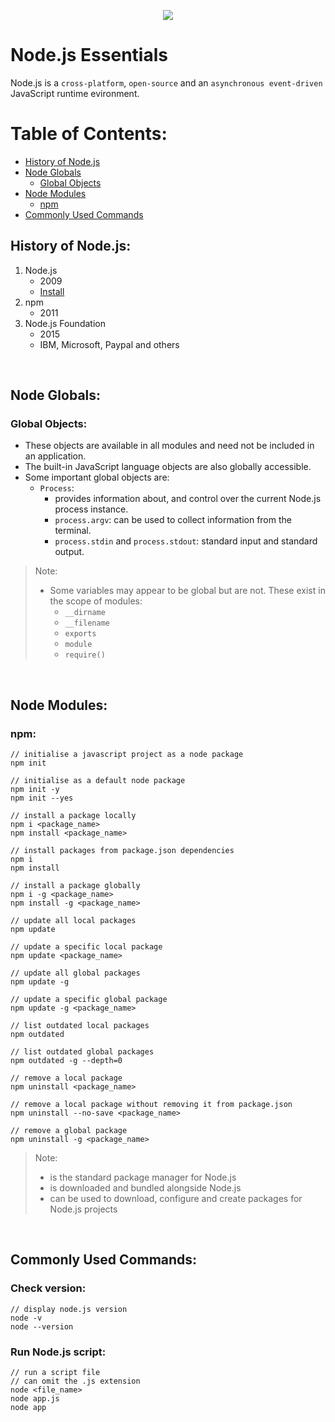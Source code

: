 <p align="center">
    <image src="assets/cover.png">
</p>

# Node.js Essentials

Node.js is a `cross-platform`, `open-source` and an `asynchronous event-driven` JavaScript runtime evironment.

# Table of Contents:

- [History of Node.js](#history-of-nodejs)
- [Node Globals](#node-globals)
    - [Global Objects](#global-objects)
- [Node Modules](#node-modules)
    - [npm](#npm)
- [Commonly Used Commands](#commonly-used-commands)

## History of Node.js:

1. Node.js
    - 2009
    - [Install](https://nodejs.org/en/)
2. npm
    - 2011
3. Node.js Foundation
    - 2015
    - IBM, Microsoft, Paypal and others

<br>

## Node Globals:

### Global Objects:

- These objects are available in all modules and need not be included in an application.
- The built-in JavaScript language objects are also globally accessible.
- Some important global objects are:
    - `Process`:
        - provides information about, and control over the current Node.js process instance.
        - `process.argv`: can be used to collect information from the terminal.
        - `process.stdin` and `process.stdout`: standard input and standard output.


> Note:
> - Some variables may appear to be global but are not. These exist in the scope of modules:
>    - `__dirname`
>    - `__filename`
>    - `exports`
>    - `module`
>    - `require()`

<br>

## Node Modules:

### npm:
    
    // initialise a javascript project as a node package
    npm init

    // initialise as a default node package
    npm init -y
    npm init --yes

    // install a package locally
    npm i <package_name>
    npm install <package_name>

    // install packages from package.json dependencies
    npm i
    npm install

    // install a package globally
    npm i -g <package_name>
    npm install -g <package_name>

    // update all local packages
    npm update

    // update a specific local package
    npm update <package_name>

    // update all global packages
    npm update -g

    // update a specific global package
    npm update -g <package_name>

    // list outdated local packages
    npm outdated

    // list outdated global packages
    npm outdated -g --depth=0

    // remove a local package
    npm uninstall <package_name>

    // remove a local package without removing it from package.json
    npm uninstall --no-save <package_name>

    // remove a global package
    npm uninstall -g <package_name>

> Note:
> - is the standard package manager for Node.js
> - is downloaded and bundled alongside Node.js
> - can be used to download, configure and create packages for Node.js projects

<br>

## Commonly Used Commands:

### Check version:
    
    // display node.js version
    node -v
    node --version

### Run Node.js script:

    // run a script file
    // can omit the .js extension
    node <file_name>
    node app.js
    node app


